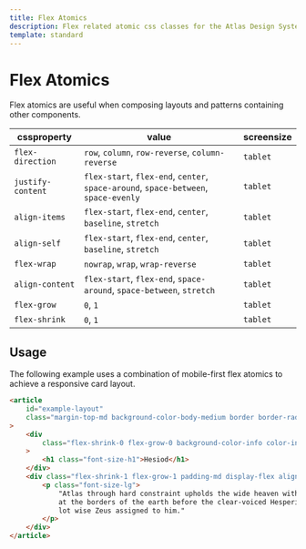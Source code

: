 ```yaml
---
title: Flex Atomics
description: Flex related atomic css classes for the Atlas Design System
template: standard
---
```


# Flex Atomics

Flex atomics are useful when composing layouts and patterns containing other components.

| cssproperty       | value                                                                               | screensize |
| ----------------- | ----------------------------------------------------------------------------------- | ---------- |
| `flex-direction`  | `row`, `column`, `row-reverse`, `column-reverse`                                    | `tablet`   |
| `justify-content` | `flex-start`, `flex-end`, `center`, `space-around`, `space-between`, `space-evenly` | `tablet`   |
| `align-items`     | `flex-start`, `flex-end`, `center`, `baseline`, `stretch`                           | `tablet`   |
| `align-self`      | `flex-start`, `flex-end`, `center`, `baseline`, `stretch`                           | `tablet`   |
| `flex-wrap`       | `nowrap`, `wrap`, `wrap-reverse`                                                    | `tablet`   |
| `align-content`   | `flex-start`, `flex-end`, `space-around`, `space-between`, `stretch`                | `tablet`   |
| `flex-grow`       | `0`, `1`                                                                            | `tablet`   |
| `flex-shrink`     | `0`, `1`                                                                            | `tablet`   |

## Usage

The following example uses a combination of mobile-first flex atomics to achieve a responsive card layout.

```html
<article
	id="example-layout"
	class="margin-top-md background-color-body-medium border border-radius-lg display-flex flex-direction-row"
>
	<div
		class="flex-shrink-0 flex-grow-0 background-color-info color-info-invert padding-md border-radius-lg"
	>
		<h1 class="font-size-h1">Hesiod</h1>
	</div>
	<div class="flex-shrink-1 flex-grow-1 padding-md display-flex align-items-center">
		<p class="font-size-lg">
			"Atlas through hard constraint upholds the wide heaven with unwearying head and arms, standing
			at the borders of the earth before the clear-voiced Hesperides (Ladies of the West); for this
			lot wise Zeus assigned to him."
		</p>
	</div>
</article>
```
